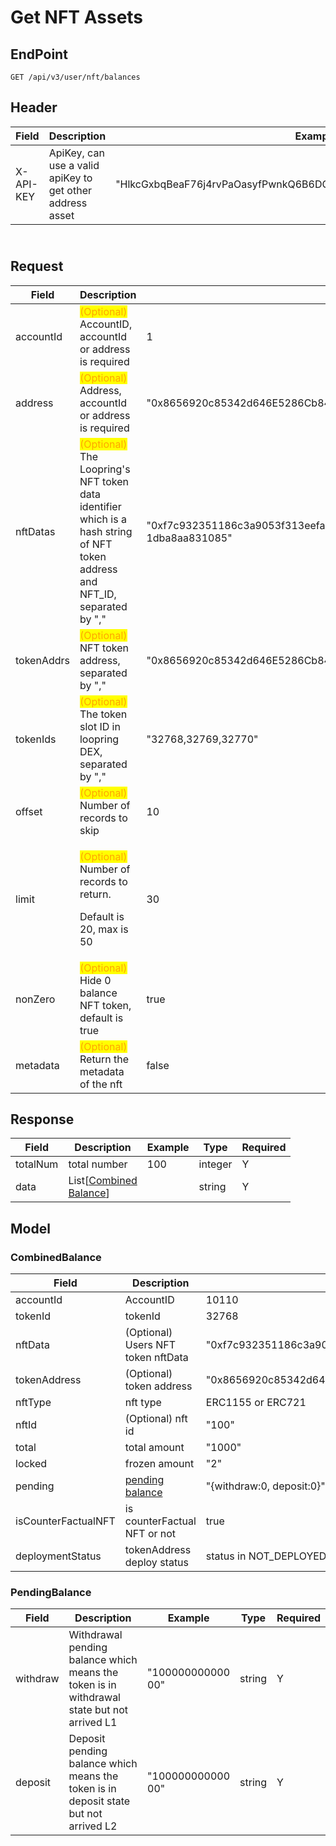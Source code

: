 # Get NFT Assets

## EndPoint

```
GET /api/v3/user/nft/balances
```



## Header

<table><thead><tr><th>Field</th><th>Description</th><th>Example</th><th data-hidden>Type</th><th data-hidden>Required</th></tr></thead><tbody><tr><td>X-API-KEY</td><td>ApiKey, can use a valid apiKey to get other address asset</td><td>"HlkcGxbqBeaF76j4rvPaOasyfPwnkQ6B6DQ6THZWbvrAGxzEdulXQvOKLrRWZLnN"</td><td>string</td><td>Y</td></tr></tbody></table>

\
Request
-------

<table><thead><tr><th>Field</th><th>Description</th><th>Example</th><th data-hidden>Type</th><th data-hidden>Required</th></tr></thead><tbody><tr><td>accountId</td><td><mark style="color:orange;">(Optional)</mark> AccountID, accountId or address is required</td><td>1</td><td>integer</td><td>Y</td></tr><tr><td>address</td><td><mark style="color:orange;">(Optional)</mark> Address, accountId or address is required</td><td>"0x8656920c85342d646E5286Cb841F90209272ABeb"</td><td></td><td></td></tr><tr><td>nftDatas</td><td><mark style="color:orange;">(Optional)</mark> The Loopring's NFT token data identifier which is a hash string of NFT token address and NFT_ID, separated by "," </td><td>"0xf7c932351186c3a9053f313eefa16209c018f7f1dba8aa8ca7100400f7c31085,0xc3a9053f313eef7c932351ca7100400f7c186fa16209c018f7f 1dba8aa831085"</td><td>string</td><td>N</td></tr><tr><td>tokenAddrs</td><td><mark style="color:orange;">(Optional)</mark> NFT token address, separated by "," </td><td>"0x8656920c85342d646E5286Cb841F90209272ABeb,0x8656920c85342d646E5286Cb841F90209272ABec"</td><td></td><td></td></tr><tr><td>tokenIds</td><td><mark style="color:orange;">(Optional)</mark> The token slot ID in loopring DEX, separated by "," </td><td>"32768,32769,32770"</td><td></td><td></td></tr><tr><td>offset</td><td><mark style="color:orange;">(Optional)</mark> Number of records to skip</td><td>10</td><td></td><td></td></tr><tr><td>limit</td><td><p><mark style="color:orange;">(Optional)</mark> Number of records to return.</p><p>Default is 20, max is 50</p></td><td>30</td><td></td><td></td></tr><tr><td>nonZero</td><td><mark style="color:orange;">(Optional)</mark> Hide 0 balance NFT token, default is true</td><td>true</td><td></td><td></td></tr><tr><td>metadata</td><td><mark style="color:orange;">(Optional)</mark> Return the metadata of the nft</td><td>false</td><td></td><td></td></tr></tbody></table>

## Response

<table><thead><tr><th>Field</th><th>Description</th><th>Example</th><th data-hidden>Type</th><th data-hidden>Required</th></tr></thead><tbody><tr><td>totalNum</td><td>total number</td><td>100</td><td>integer</td><td>Y</td></tr><tr><td>data</td><td>List[<a href="./#combinedbalance">Combined<br>Balance</a>]</td><td></td><td>string</td><td>Y</td></tr></tbody></table>

##

## Model

### **CombinedBalance**

<table><thead><tr><th>Field</th><th>Description</th><th>Example</th><th data-hidden>Type</th><th data-hidden>Required</th></tr></thead><tbody><tr><td>accountId</td><td>AccountID</td><td>10110</td><td>integer</td><td>Y</td></tr><tr><td>tokenId</td><td>tokenId</td><td>32768</td><td>integer</td><td>Y</td></tr><tr><td>nftData</td><td>(Optional) Users NFT token nftData</td><td>"0xf7c932351186c3a9053f313eefa16209c018f7f1dba8aa8ca7100400f7c31085"</td><td>string</td><td>N</td></tr><tr><td>tokenAddress</td><td>(Optional) token address</td><td>"0x8656920c85342d646E5286Cb841F90209272ABeb"</td><td>string</td><td>N</td></tr><tr><td>nftType</td><td>nft type</td><td>ERC1155 or ERC721</td><td></td><td></td></tr><tr><td>nftId</td><td>(Optional) nft id</td><td>"100"</td><td>string</td><td>N</td></tr><tr><td>total</td><td>total amount</td><td>"1000"</td><td>string</td><td>Y</td></tr><tr><td>locked</td><td>frozen amount</td><td>"2"</td><td>string</td><td>Y</td></tr><tr><td>pending</td><td><a href="./#pendingbalance">pending balance</a></td><td>"{withdraw:0, deposit:0}"</td><td><a href="https://docs-uat.loopring.io/en/dex_apis/getUserNftBalances.html#PendingBalance">Pending<br>Balance</a></td><td>Y</td></tr><tr><td>isCounterFactualNFT</td><td>is counterFactual NFT or not</td><td>true</td><td></td><td></td></tr><tr><td>deploymentStatus</td><td>tokenAddress deploy status</td><td>status in NOT_DEPLOYED, DEPLOYING, DEPLOYED</td><td></td><td></td></tr></tbody></table>

### **PendingBalance**

<table><thead><tr><th>Field</th><th>Description</th><th>Example</th><th data-hidden>Type</th><th data-hidden>Required</th></tr></thead><tbody><tr><td>withdraw</td><td>Withdrawal pending balance which means the token is in withdrawal state but not arrived L1</td><td>"100000000000<br>00"</td><td>string</td><td>Y</td></tr><tr><td>deposit</td><td>Deposit pending balance which means the token is in deposit state but not arrived L2</td><td>"100000000000<br>00"</td><td>string</td><td>Y</td></tr></tbody></table>

